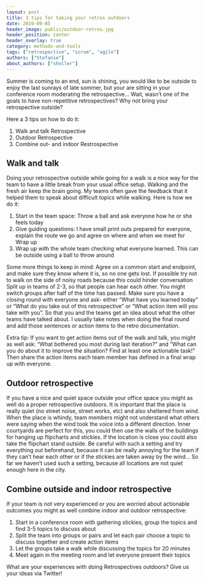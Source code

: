 ```yaml
---
layout: post
title: 3 tips for taking your retros outdoors
date: 2019-09-05
header_image: public/outdoor-retros.jpg
header_position: center
header_overlay: true
category: methods-and-tools
tags: ["retrospective", "scrum", "agile"]
authors: ["Stefanie"]
about_authors: ["sholler"]
---
```


Summer is coming to an end, sun is shining, you would like to be outside to enjoy the last sunrays of late sommer, but your are sitting in your conference room moderating the retrospective…
Wait, wasn’t one of the goals to have non-repetitive retrospectives? 
Why not bring your retrospective outside? 

Here a 3 tips on how to do it:

1.	Walk and talk Retrospective
2.	Outdoor Retrospective
3.	Combine out- and indoor Restrospective

## Walk and talk

Doing your retrospective outside while going for a walk is a nice way for the team to have a little break from your usual office setup.
Walking and the fresh air keep the brain going. 
My teams often gave the feedback that it helped them to speak about difficult topics while walking.
Here is how we do it:

1.	Start in the team space: Throw a ball and ask everyone how he or she feels today
2.	Give guiding questions: I have small print outs prepared for everyone, explain the route we go and agree on where and when we meet for Wrap up
3.	Wrap up with the whole team checking what everyone learned. This can be outside using a ball to throw around

Some more things to keep in mind: 
Agree on a common start and endpoint, and make sure they know where it is, so no one gets lost.
If possible try not to walk on the side of noisy roads because this could hinder conversation
Split up in teams of 2-3, so that people can hear each other. 
You might switch groups after half of the time has passed.
Make sure you have a closing round with everyone and ask- either “What have you learned today” or “What do you take out of this retrospective” or “What action item will you take with you”.
So that you and the teams get an idea about what the other teams have talked about.
I usually take notes when doing the final round and add those sentences or action items to the retro documentation.

Extra tip: If you want to get action items out of the walk and talk, you might as well ask: “What bothered you most during last iteration?” and “What can you do about it to improve the situation? Find at least one actionable task!” 
Then share the action items each team member has defined in a final wrap up with everyone.

## Outdoor retrospective

If you have a nice and quiet space outside your office space you might as well do a proper retrospective outdoors. 
It is important that the place is really quiet (no street noise, street works, etc) and also sheltered from wind. When the place is whindy, team members might not understand what others were saying when the wind took the voice into a different direction.
Inner courtyards are perfect for this, you could then use the walls of the buildings for hanging up flipcharts and stickies. 
If the location is close you could also take the flipchart stand outside.
Be careful with such a setting and try everything out beforehand, because it can be really annoying for the team if they can’t hear each other or if the stickies are taken away by the wind…
So far we haven’t used such a setting, because all locations are not quiet enough here in the city.

## Combine outside and indoor retrospective

If your team is not very experienced or you are worried about actionable outcomes you might as well combine indoor and outdoor retrospective:
1.	Start in a conference room with gathering stickies, group the topics and find 3-5 topics to discuss about
2.	Split the team into groups or pairs and let each pair choose a topic to discuss together and create action items
3.	Let the groups take a walk while discussing the topics for 20 minutes
4.	Meet again in the meeting room and let everyone present their topics

What are your experiences with doing Retrospectives outdoors? 
Give us your ideas via Twitter!
